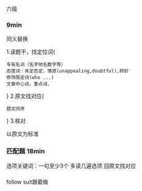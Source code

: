 


### 
六级




### 9min
同义替换 


1.读题干，找定位词{

    专有名词（名字地名数字等）
    态度词：肯定否定，情感(unappealing,doubtful),转折
    修饰限定词(who ...)
    文章中心词，重点词，
}
2.原文找对应{
    
    题文同序
}
3.核对

以原文为标准

### 匹配题 18min
选项关键词：一句至少3个
多读几遍选项
回原文找对应

### 
follow suit跟着做

